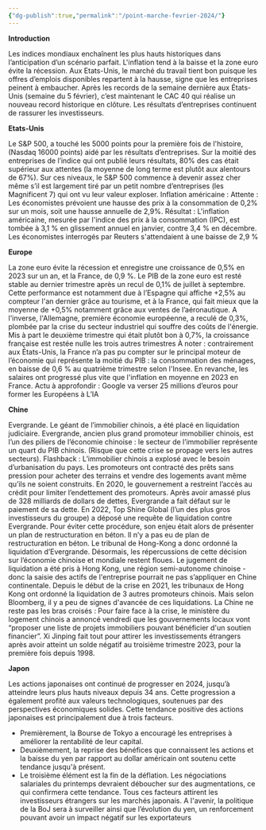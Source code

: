 ```yaml
---
{"dg-publish":true,"permalink":"/point-marche-fevrier-2024/"}
---
```







**Introduction**

Les indices mondiaux enchaînent les plus hauts historiques dans l’anticipation d’un scénario parfait. L'inflation tend à la baisse et la zone euro évite la récession. Aux Etats-Unis, le marché du travail tient bon puisque les offres d’emplois disponibles repartent à la hausse, signe que les entreprises peinent à embaucher. Après les records de la semaine dernière aux États-Unis (semaine du 5 février), c’est maintenant le CAC 40 qui réalise un nouveau record historique en clôture. Les résultats d’entreprises continuent de rassurer les investisseurs.

**Etats-Unis**

Le S&P 500, a touché les 5000 points pour la première fois de l'histoire, (Nasdaq 16000 points) aidé par les résultats d’entreprises. Sur la moitié des entreprises de l’indice qui ont publié leurs résultats, 80% des cas était supérieur aux attentes (la moyenne de long terme est plutôt aux alentours de 67%). Sur ces niveaux, le S&P 500 commence à devenir assez cher même s’il est largement tiré par un petit nombre d’entreprises (les Magnificent 7) qui ont vu leur valeur exploser. Inflation américaine : Attente : Les économistes prévoient une hausse des prix à la consommation de 0,2% sur un mois, soit une hausse annuelle de 2,9%. Résultat : L'inflation américaine, mesurée par l'indice des prix à la consommation (IPC), est tombée à 3,1 % en glissement annuel en janvier, contre 3,4 % en décembre. Les économistes interrogés par Reuters s'attendaient à une baisse de 2,9 %

**Europe**

La zone euro évite la récession et enregistre une croissance de 0,5% en 2023 sur un an, et la France, de 0,9 %. Le PIB de la zone euro est resté stable au dernier trimestre après un recul de 0,1% de juillet à septembre. Cette performance est notamment due à l’Espagne qui affiche +2,5% au compteur l'an dernier grâce au tourisme, et à la France, qui fait mieux que la moyenne de +0,5% notamment grâce aux ventes de l’aéronautique. A l'inverse, l'Allemagne, première économie européenne, a reculé de 0,3%, plombée par la crise du secteur industriel qui souffre des coûts de l'énergie. Mis à part le deuxième trimestre qui était plutôt bon à 0,7%, la croissance française est restée nulle les trois autres trimestres À noter : contrairement aux États-Unis, la France n’a pas pu compter sur le principal moteur de l’économie qui représente la moitié du PIB : la consommation des ménages, en baisse de 0,6 % au quatrième trimestre selon l'Insee. En revanche, les salaires ont progressé plus vite que l'inflation en moyenne en 2023 en France. Actu à approfondir : Google va verser 25 millions d’euros pour former les Européens à L’IA

**Chine**

Evergrande. Le géant de l’immobilier chinois, a été placé en liquidation judiciaire. Evergrande, ancien plus grand promoteur immobilier chinois, est l’un des piliers de l’économie chinoise : le secteur de l’immobilier représente un quart du PIB chinois. (Risque que cette crise se propage vers les autres secteurs). Flashback : L’immobilier chinois a explosé avec le besoin d’urbanisation du pays. Les promoteurs ont contracté des prêts sans pression pour acheter des terrains et vendre des logements avant même qu’ils ne soient construits. En 2020, le gouvernement a restreint l’accès au crédit pour limiter l’endettement des promoteurs. Après avoir amassé plus de 328 milliards de dollars de dettes, Evergrande a fait défaut sur le paiement de sa dette. En 2022, Top Shine Global (l’un des plus gros investisseurs du groupe) a déposé une requête de liquidation contre Evergrande. Pour éviter cette procédure, son enjeu était alors de présenter un plan de restructuration en béton. Il n’y a pas eu de plan de restructuration en béton. Le tribunal de Hong-Kong a donc ordonné la liquidation d’Evergrande. Désormais, les répercussions de cette décision sur l’économie chinoise et mondiale restent floues. Le jugement de liquidation a été pris à Hong Kong, une région semi-autonome chinoise - donc la saisie des actifs de l'entreprise pourrait ne pas s’appliquer en Chine continentale. Depuis le début de la crise en 2021, les tribunaux de Hong Kong ont ordonné la liquidation de 3 autres promoteurs chinois. Mais selon Bloomberg, il y a peu de signes d'avancée de ces liquidations. La Chine ne reste pas les bras croisés : Pour faire face à la crise, le ministère du logement chinois a annoncé vendredi que les gouvernements locaux vont “proposer une liste de projets immobiliers pouvant bénéficier d'un soutien financier”. Xi Jinping fait tout pour attirer les investissements étrangers après avoir atteint un solde négatif au troisième trimestre 2023, pour la première fois depuis 1998.

**Japon**

Les actions japonaises ont continué de progresser en 2024, jusqu’à atteindre leurs plus hauts niveaux depuis 34 ans. Cette progression a également profité aux valeurs technologiques, soutenues par des perspectives économiques solides. Cette tendance positive des actions japonaises est principalement due à trois facteurs.

- Premièrement, la Bourse de Tokyo a encouragé les entreprises à améliorer la rentabilité de leur capital.
- Deuxièmement, la reprise des bénéfices que connaissent les actions et la baisse du yen par rapport au dollar américain ont soutenu cette tendance jusqu'à présent.
- Le troisième élément est la fin de la déflation. Les négociations salariales du printemps devraient déboucher sur des augmentations, ce qui confirmera cette tendance. Tous ces facteurs attirent les investisseurs étrangers sur les marchés japonais. A l'avenir, la politique de la BoJ sera à surveiller ainsi que l’évolution du yen, un renforcement pouvant avoir un impact négatif sur les exportateurs
